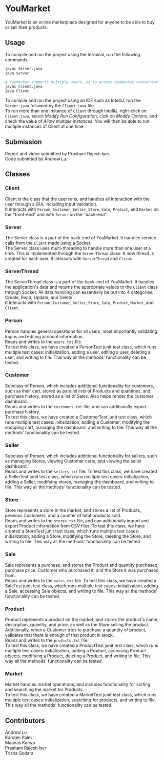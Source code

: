 # YouMarket

YouMarket is an online marketplace designed for anyone to be able to buy or sell their products.

## Usage
To compile and run the project using the terminal, run the following commands.
```bash
javac Server.java
java Server

# YouMarket supports multiple users, so to access YouMarket concurrently, run the following commands in separate terminal windows.
javac Client.java
java Client
```
To compile and run the project using an IDE such as IntelliJ, run the `Server.java` followed by the `Client.java` file.  
To run more than one instance of `Client` through IntelliJ, right-click on `Client.java`, select _Modify Run Configuration_, click on _Modify Options_, and check the value of _Allow multiple instances_. You will then be able to run multiple instances of Client at one time.

## Submission

Report and video submitted by Prashant Rajesh Iyer.  
Code submitted by Andrew Lu.

## Classes

### Client
Client is the class that the user runs, and handles all interaction with the user through a GUI, including input validation.  
It interacts with `Person`, `Customer`, `Seller`, `Store`, `Sale`, `Product`, and `Market` on the "front-end" and with `Server` on the "back-end".

### Server
The Server class is a part of the back-end of YouMarket. It handles service calls from the `Client` made using a Socket.  
The Server class uses multi-threading to handle more than one user at a time. This is implemented through the `ServerThread` class. A new thread is created for each user.
It interacts with `ServerThread` and `Client`.

### ServerThread
The ServerThread class is a part of the back-end of YouMarket. It handles the application's data and returns the appropriate values to the `Client` class through Socket. All data handling can essentially be put into 4 categories: Create, Read, Update, and Delete.  
It interacts with `Person`, `Customer`, `Seller`, `Store`, `Sale`, `Product`, `Market`, and `Client`.

### Person
Person handles general operations for all users, most importantly validating logins and editing account information.  
Reads and writes to the `users.txt` file.  
To test this class, we have created a PersonTest junit test class, which runs multiple test cases: initialization, adding a user, editing a user, deleting a user, and writing to file. This way all the methods' functionality can be tested.

### Customer
Subclass of Person, which includes additional functionality for customers, such as their cart, stored as parallel lists of Products and quantities, and purchase history, stored as a list of Sales. Also helps render the customer dashboard.  
Reads and writes to the `customers.txt` file, and can additionally export purchase history.  
To test this class, we have created a CustomerTest junit test class, which runs multiple test cases: initialization, adding a Customer, modifying the shopping cart, managing the dashboard, and writing to file. This way all the methods' functionality can be tested.

### Seller
Subclass of Person, which includes additional functionality for sellers, such as managing Stores, viewing Customer carts, and viewing the seller dashboard.  
Reads and writes to the `sellers.txt` file.
To test this class, we have created a SellerTest junit test class, which runs multiple test cases: initialization, adding a Seller, modifying stores, managing the dashboard, and writing to file. This way all the methods' functionality can be tested.

### Store
Store represents a store in the market, and stores a list of Products, previous Customers, and a counter of total products sold.  
Reads and writes to the `stores.txt` file, and can additionally import and export Product information
from CSV files.
To test this class, we have created a StoreTest junit test class, which runs multiple test cases: initialization, adding a Store, modifying the Store, deleting the Store, and writing to file. This way all the methods' functionality can be tested.

### Sale
Sale represents a purchase, and stores the Product and quantity purchased, purchase price, Customer who purchased it,
and the Store it was purchased from.  
Reads and writes to the `sales.txt` file.
To test this class, we have created a SaleTest junit test class, which runs multiple test cases: initialization, adding a Sale, accessing Sale objects, and writing to file. This way all the methods' functionality can be tested.

### Product
Product represents a product on the market, and stores the product's name, description, quantity, and price, as well as the Store selling the product. Additionally, when a Customer tries to purchase a quantity of product, validates that
there is enough of that product in stock.  
Reads and writes to the `products.txt` file.  
To test this class, we have created a ProductTest junit test class, which runs multiple test cases: initialization, adding a Product, accessing Product objects, modifying a Product, deleting a Product, and writing to file. This way all the methods' functionality can be tested.

### Market
Market handles market operations, and includes functionality for sorting and searching the market for Products.  
To test this class, we have created a MarketTest junit test class, which runs multiple test cases: initialization, searching for products, and writing to file. This way all the methods' functionality can be tested.

## Contributors
Andrew Lu  
Karsten Palm  
Maanas Karwa  
Prashant Rajesh Iyer  
Trisha Godara